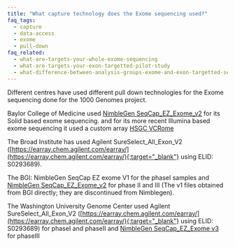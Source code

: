 ```yaml
---
title: "What capture technology does the Exome sequencing used?"
faq_tags:
  - capture
  - data-access
  - exome
  - pull-down
faq_related:
  - what-are-targets-your-whole-exome-sequencing
  - what-are-targets-your-exon-targetted-pilot-study
  - what-difference-between-analysis-groups-exome-and-exon-targetted-sequence-index
---
```

                    
Different centres have used different pull down technologies for the Exome sequencing done for the 1000 Genomes project.

Baylor College of Medicine used [NimbleGen SeqCap_EZ_Exome_v2](http://www.nimblegen.com/products/seqcap/ez/v2/index.html) for its Solid based exome sequencing. and for its more recent Illumina based exome sequencing it used a custom array [HSGC VCRome](http://www.nimblegen.com/products/seqcap/ez/designs/)

The Broad Institute has used  Agilent SureSelect_All_Exon_V2 ([https://earray.chem.agilent.com/earray/](https://earray.chem.agilent.com/earray/){:target="_blank"} using ELID: S0293689).

The BGI: <span>NimbleGen SeqCap EZ exome V1</span> for the phaseI samples and [NimbleGen SeqCap_EZ_Exome_v2](http://www.nimblegen.com/products/seqcap/ez/v2/index.html)  for phase II and III (The v1 files obtained from BGI directly; they are discontinued from Nimblegen).

The Washington University Genome Center used Agilent SureSelect_All_Exon_V2 ([https://earray.chem.agilent.com/earray/](https://earray.chem.agilent.com/earray/){:target="_blank"} using ELID: S0293689) for phaseI and phaseII and [NimbleGen SeqCap_EZ_Exome v3](http://www.nimblegen.com/products/seqcap/ez/v3/index.html) for phaseIII
